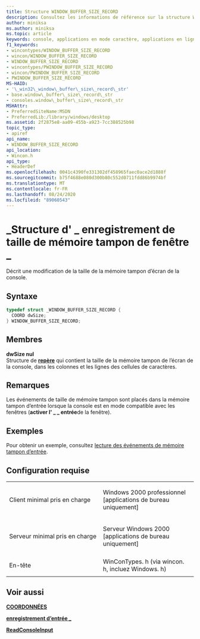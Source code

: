 ```yaml
---
title: Structure WINDOW_BUFFER_SIZE_RECORD
description: Consultez les informations de référence sur la structure WINDOW_BUFFER_SIZE_RECORD, qui décrit une modification de la taille de la mémoire tampon d’écran de la console.
author: miniksa
ms.author: miniksa
ms.topic: article
keywords: console, applications en mode caractère, applications en ligne de commande, applications Terminal Server, API de console
f1_keywords:
- wincontypes/WINDOW_BUFFER_SIZE_RECORD
- wincon/WINDOW_BUFFER_SIZE_RECORD
- WINDOW_BUFFER_SIZE_RECORD
- wincontypes/PWINDOW_BUFFER_SIZE_RECORD
- wincon/PWINDOW_BUFFER_SIZE_RECORD
- PWINDOW_BUFFER_SIZE_RECORD
MS-HAID:
- '\_win32\_window\_buffer\_size\_record\_str'
- base.window\_buffer\_size\_record\_str
- consoles.window\_buffer\_size\_record\_str
MSHAttr:
- PreferredSiteName:MSDN
- PreferredLib:/library/windows/desktop
ms.assetid: 2f2875e8-aa09-455b-a923-7cc388525b98
topic_type:
- apiref
api_name:
- WINDOW_BUFFER_SIZE_RECORD
api_location:
- Wincon.h
api_type:
- HeaderDef
ms.openlocfilehash: 0041c4390fe331302df458965faec0ace2d1888f
ms.sourcegitcommit: b75f4688e080d300b80c552d0711fdd86b9974bf
ms.translationtype: MT
ms.contentlocale: fr-FR
ms.lasthandoff: 08/24/2020
ms.locfileid: "89060543"
---
```

# <a name="window_buffer_size_record-structure"></a>\_Structure d' \_ enregistrement de taille de mémoire tampon de fenêtre \_


Décrit une modification de la taille de la mémoire tampon d’écran de la console.

<a name="syntax"></a>Syntaxe
------

```C
typedef struct _WINDOW_BUFFER_SIZE_RECORD {
  COORD dwSize;
} WINDOW_BUFFER_SIZE_RECORD;
```

<a name="members"></a>Membres
-------

**dwSize nul**  
Structure de [**repère**](coord-str.md) qui contient la taille de la mémoire tampon de l’écran de la console, dans les colonnes et les lignes des cellules de caractères.

<a name="remarks"></a>Remarques
-------

Les événements de taille de mémoire tampon sont placés dans la mémoire tampon d’entrée lorsque la console est en mode compatible avec les fenêtres (**activer l' \_ \_ entrée**de la fenêtre).

<a name="examples"></a>Exemples
--------

Pour obtenir un exemple, consultez [lecture des événements de mémoire tampon d’entrée](reading-input-buffer-events.md).

<a name="requirements"></a>Configuration requise
------------

<table>
<colgroup>
<col width="50%" />
<col width="50%" />
</colgroup>
<tbody>
<tr class="odd">
<td><p>Client minimal pris en charge</p></td>
<td><p>Windows 2000 professionnel [applications de bureau uniquement]</p></td>
</tr>
<tr class="even">
<td><p>Serveur minimal pris en charge</p></td>
<td><p>Serveur Windows 2000 [applications de bureau uniquement]</p></td>
</tr>
<tr class="odd">
<td><p>En-tête</p></td>
<td>WinConTypes. h (via wincon. h, incluez Windows. h)</td>
</tr>
</tbody>
</table>

## <a name="span-idsee_alsospansee-also"></a><span id="see_also"></span>Voir aussi


[**COORDONNÉES**](coord-str.md)

[**enregistrement d’entrée \_**](input-record-str.md)

[**ReadConsoleInput**](readconsoleinput.md)

 

 




